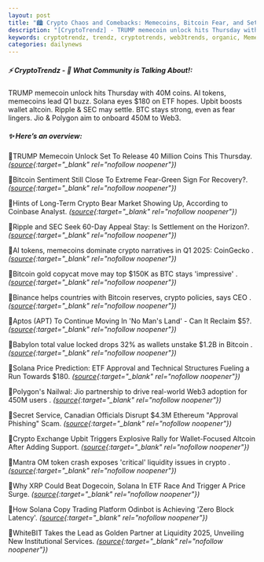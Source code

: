 ```yaml
---
layout: post
title: "🏙️ Crypto Chaos and Comebacks: Memecoins, Bitcoin Fear, and Settlement Buzz"
description: "[CryptoTrendz] - TRUMP memecoin unlock hits Thursday with 40M coins. AI tokens, memecoins lead Q1 buzz. Solana eyes $180 on ETF hopes. Upbit boosts wallet altcoin. Ripple & SEC may settle. BTC stays strong, even as fear lingers. Jio & Polygon aim to onboard 450M to Web3."
keywords: cryptotrendz, trendz, cryptotrends, web3trends, organic, Memecoin, BTC, Ethereum, Bitcoin, Market, token, Crypto, Trading, Altcoin, Web3, CEO, SEC, XRP
categories: dailynews
---
```


##### ⚡ CryptoTrendz - 📌 *What Community is Talking About!:*

TRUMP memecoin unlock hits Thursday with 40M coins. AI tokens, memecoins lead Q1 buzz. Solana eyes $180 on ETF hopes. Upbit boosts wallet altcoin. Ripple & SEC may settle. BTC stays strong, even as fear lingers. Jio & Polygon aim to onboard 450M to Web3.

##### ✨ *Here’s an overview:*


🔹TRUMP Memecoin Unlock Set To Release 40 Million Coins This Thursday. *([source](https://s.avyag.com/37ax){:target="_blank" rel="nofollow noopener"})*

🔹Bitcoin Sentiment Still Close To Extreme Fear-Green Sign For Recovery?. *([source](https://s.avyag.com/hvau){:target="_blank" rel="nofollow noopener"})*

🔹Hints of Long-Term Crypto Bear Market Showing Up, According to Coinbase Analyst. *([source](https://s.avyag.com/by5a){:target="_blank" rel="nofollow noopener"})*

🔹Ripple and SEC Seek 60-Day Appeal Stay: Is Settlement on the Horizon?. *([source](https://s.avyag.com/941e){:target="_blank" rel="nofollow noopener"})*

🔹AI tokens, memecoins dominate crypto narratives in Q1 2025: CoinGecko . *([source](https://s.avyag.com/anib){:target="_blank" rel="nofollow noopener"})*

🔹Bitcoin gold copycat move may top $150K as BTC stays 'impressive' . *([source](https://s.avyag.com/y3ga){:target="_blank" rel="nofollow noopener"})*

🔹Binance helps countries with Bitcoin reserves, crypto policies, says CEO . *([source](https://s.avyag.com/34ab){:target="_blank" rel="nofollow noopener"})*

🔹Aptos (APT) To Continue Moving In 'No Man's Land' - Can It Reclaim $5?. *([source](https://s.avyag.com/vuag){:target="_blank" rel="nofollow noopener"})*

🔹Babylon total value locked drops 32% as wallets unstake $1.2B in Bitcoin . *([source](https://s.avyag.com/da69){:target="_blank" rel="nofollow noopener"})*

🔹Solana Price Prediction: ETF Approval and Technical Structures Fueling a Run Towards $180. *([source](https://s.avyag.com/h0cx){:target="_blank" rel="nofollow noopener"})*

🔹Polygon's Nailwal: Jio partnership to drive real-world Web3 adoption for 450M users . *([source](https://s.avyag.com/icdy){:target="_blank" rel="nofollow noopener"})*

🔹Secret Service, Canadian Officials Disrupt $4.3M Ethereum "Approval Phishing" Scam. *([source](https://s.avyag.com/a8o5){:target="_blank" rel="nofollow noopener"})*

🔹Crypto Exchange Upbit Triggers Explosive Rally for Wallet-Focused Altcoin After Adding Support. *([source](https://s.avyag.com/rf5s){:target="_blank" rel="nofollow noopener"})*

🔹Mantra OM token crash exposes 'critical' liquidity issues in crypto . *([source](https://s.avyag.com/a8do){:target="_blank" rel="nofollow noopener"})*

🔹Why XRP Could Beat Dogecoin, Solana In ETF Race And Trigger A Price Surge. *([source](https://s.avyag.com/rg4p){:target="_blank" rel="nofollow noopener"})*

🔹How Solana Copy Trading Platform Odinbot is Achieving 'Zero Block Latency'. *([source](https://s.avyag.com/zm8z){:target="_blank" rel="nofollow noopener"})*

🔹WhiteBIT Takes the Lead as Golden Partner at Liquidity 2025, Unveiling New Institutional Services. *([source](https://s.avyag.com/tl58){:target="_blank" rel="nofollow noopener"})*
